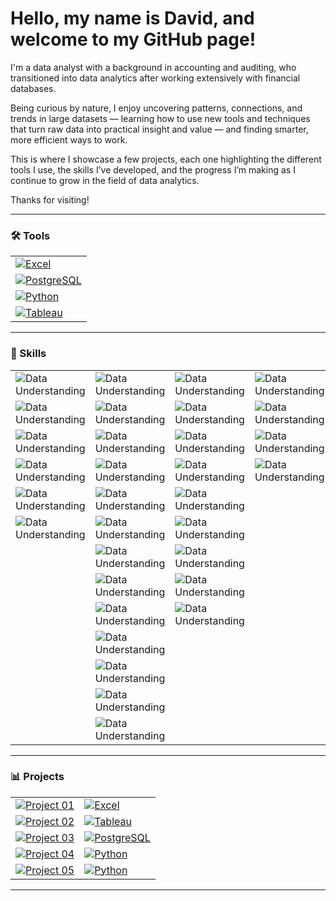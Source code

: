 # Hello, my name is David, and welcome to my GitHub page!

I'm a data analyst with a background in accounting and auditing, who transitioned into data analytics after working extensively with financial databases.

Being curious by nature, I enjoy uncovering patterns, connections, and trends in large datasets — learning how to use new tools and techniques that turn raw data into practical insight and value — and finding smarter, more efficient ways to work.

This is where I showcase a few projects, each one highlighting the different tools I use, the skills I’ve developed, and the progress I’m making as I continue to grow in the field of data analytics.

Thanks for visiting!

---

### 🛠️ Tools <!--& Technologies-->
<table>
  <tr><td><a href="#"><img src="https://img.shields.io/badge/Excel-%23217346?style=plastic&logo=microsoft-excel&logoColor=white" alt="Excel"></a></td></tr>
  <tr><td><a href="#"><img src="https://img.shields.io/badge/PostgreSQL-336791?style=plastic&logo=postgresql&logoColor=white" alt="PostgreSQL"></a></td></tr>
  <tr><td><a href="#"><img src="https://img.shields.io/badge/Python-3776AB?style=plastic&logo=python&logoColor=white" alt="Python"></a></td></tr>
  <tr><td><a href="#"><img src="https://img.shields.io/badge/Tableau-1C4481?style=plastic&logo=tableau&logoColor=white" alt="Tableau"></a></td></tr>
<!--  <tr><td><a href="#"><img src="https://img.shields.io/badge/Power%20BI-F2C811?style=plastic&logo=power-bi&logoColor=black" alt="Power BI"></a></td></tr>-->
</table>

---

### 🧠 Skills
<table>
    <tr>
      <td><img src="https://img.shields.io/badge/Data-Understanding-2E7D32?style=plastic&logo=data&logoColor=white" alt="Data Understanding"></td>
      <td><img src="https://img.shields.io/badge/Data-Preparation-1565C0?style=plastic&logo=data&logoColor=white" alt="Data Understanding"></td>
      <td><img src="https://img.shields.io/badge/Data-Analysis-4527A0?style=plastic&logo=data&logoColor=white" alt="Data Understanding"></td>
      <td><img src="https://img.shields.io/badge/Data-Communication-00796B?style=plastic&logo=data&logoColor=white" alt="Data Understanding"></td>
    </tr>
    <tr>
      <td><img src="https://img.shields.io/badge/Data%20Description-4CAF50?style=plastic&logo=data&logoColor=white" alt="Data Understanding"></td>
      <td><img src="https://img.shields.io/badge/Data%20Exploration-2196F3?style=plastic&logo=data&logoColor=white" alt="Data Understanding"></td>
      <td><img src="https://img.shields.io/badge/Exploratory%20Data%20Analysis-673AB7?style=plastic&logo=data&logoColor=white" alt="Data Understanding"></td>
      <td><img src="https://img.shields.io/badge/Visualization-26A69A?style=plastic&logo=data&logoColor=white" alt="Data Understanding"></td>
    </tr>
    <tr>
      <td><img src="https://img.shields.io/badge/ERD%20Creation-4CAF50?style=plastic&logo=data&logoColor=white" alt="Data Understanding"></td>
      <td><img src="https://img.shields.io/badge/Data%20Wrangling-2196F3?style=plastic&logo=data&logoColor=white" alt="Data Understanding"></td>
      <td><img src="https://img.shields.io/badge/Descriptive%20Statistics-673AB7?style=plastic&logo=data&logoColor=white" alt="Data Understanding"></td>
      <td><img src="https://img.shields.io/badge/Presentation-26A69A?style=plastic&logo=data&logoColor=white" alt="Data Understanding"></td>
    </tr>
    <tr>
      <td><img src="https://img.shields.io/badge/Metadata%20Documentation-4CAF50?style=plastic&logo=data&logoColor=white" alt="Data Understanding"></td>
      <td><img src="https://img.shields.io/badge/Data%20Cleaning-2196F3?style=plastic&logo=data&logoColor=white" alt="Data Understanding"></td>
      <td><img src="https://img.shields.io/badge/Segmentation-673AB7?style=plastic&logo=data&logoColor=white" alt="Data Understanding"></td>
      <td><img src="https://img.shields.io/badge/Storytelling-26A69A?style=plastic&logo=data&logoColor=white" alt="Data Understanding"></td>
    </tr>
    <tr>
      <td><img src="https://img.shields.io/badge/Data%20Profiling-4CAF50?style=plastic&logo=data&logoColor=white" alt="Data Understanding"></td>
      <td><img src="https://img.shields.io/badge/Quality%20Checks-2196F3?style=plastic&logo=data&logoColor=white" alt="Data Understanding"></td>
      <td><img src="https://img.shields.io/badge/Profiling-673AB7?style=plastic&logo=data&logoColor=white" alt="Data Understanding"></td>
      <td></td>
    </tr>
    <tr>
      <td><img src="https://img.shields.io/badge/Integrity%20Checks-4CAF50?style=plastic&logo=data&logoColor=white" alt="Data Understanding"></td>
      <td><img src="https://img.shields.io/badge/Business%20Rule%20Validation-2196F3?style=plastic&logo=data&logoColor=white" alt="Data Understanding"></td>
      <td><img src="https://img.shields.io/badge/Trend%20Analysis-673AB7?style=plastic&logo=data&logoColor=white" alt="Data Understanding"></td>
      <td></td>
    </tr>
    <tr>
      <td></td>
      <td><img src="https://img.shields.io/badge/Subsetting-2196F3?style=plastic&logo=data&logoColor=white" alt="Data Understanding"></td>
      <td><img src="https://img.shields.io/badge/Statistical%20Analysis-673AB7?style=plastic&logo=data&logoColor=white" alt="Data Understanding"></td>
      <td></td>
    </tr>
    <tr>
      <td></td>
      <td><img src="https://img.shields.io/badge/Grouping-2196F3?style=plastic&logo=data&logoColor=white" alt="Data Understanding"></td>
      <td><img src="https://img.shields.io/badge/Hypothesis%20Testing-673AB7?style=plastic&logo=data&logoColor=white" alt="Data Understanding"></td>
      <td></td>
    </tr>
    <tr>
      <td></td>
      <td><img src="https://img.shields.io/badge/Aggregation-2196F3?style=plastic&logo=data&logoColor=white" alt="Data Understanding"></td>
      <td><img src="https://img.shields.io/badge/Forecasting-673AB7?style=plastic&logo=data&logoColor=white" alt="Data Understanding"></td>
      <td></td>
    </tr>
    <tr>
      <td></td>
      <td><img src="https://img.shields.io/badge/Deriving%20New%20Variables-2196F3?style=plastic&logo=data&logoColor=white" alt="Data Understanding"></td>
      <td></td>
      <td></td>
    </tr>
    <tr>
      <td></td>
      <td><img src="https://img.shields.io/badge/Data%20Merging-2196F3?style=plastic&logo=data&logoColor=white" alt="Data Understanding"></td>
      <td></td>
      <td></td>
    </tr>
    <tr>
      <td></td>
      <td><img src="https://img.shields.io/badge/Data%20Integration-2196F3?style=plastic&logo=data&logoColor=white" alt="Data Understanding"></td>
      <td></td>
      <td></td>
    </tr>
    <tr>
      <td></td>
      <td><img src="https://img.shields.io/badge/Data%20Transformation-2196F3?style=plastic&logo=data&logoColor=white" alt="Data Understanding"></td>
      <td></td>
      <td></td>
    </tr>
</table>

---

### 📊 Projects 

<!--[![List of Project](https://img.shields.io/badge/Projects-555?style=plastic)](#) | [![Main Tool](https://img.shields.io/badge/Main_Tool-555?style=plastic)](#)-->
<table>
  <tr>
    <td>
      <a href="https://github.com/davidgriesel/01_video_game_market_analysis">
        <img src="https://img.shields.io/badge/01-Video_Game_Analysis-blue?style=plastic" alt="Project 01">
      </a>
    </td>
    <td>
      <a href="#"><img src="https://img.shields.io/badge/Excel-%23217346?style=plastic&logo=microsoft-excel&logoColor=white" alt="Excel"></a>
    </td>
  </tr>
  <tr>
    <td>
      <a href="https://github.com/davidgriesel/02_flu_risk_forecasting">
        <img src="https://img.shields.io/badge/02-Flu_Risk_Forecasting-green?style=plastic" alt="Project 02">
      </a>
    </td>
    <td>
      <a href="#"><img src="https://img.shields.io/badge/Tableau-1C4481?style=plastic&logo=tableau&logoColor=white" alt="Tableau"></a>
    </td>
  </tr>
  <tr>
    <td>
      <a href="https://github.com/davidgriesel/03_streaming_service_database_queries">
        <img src="https://img.shields.io/badge/03-Streaming_DB_Queries-yellow?style=plastic" alt="Project 03">
      </a>
    </td>
    <td>
      <a href="#"><img src="https://img.shields.io/badge/PostgreSQL-336791?style=plastic&logo=postgresql&logoColor=white" alt="PostgreSQL"></a>
    </td>
  </tr>
  <tr>
    <td>
      <a href="https://github.com/davidgriesel/04_customer_segmentation_behavioural_analysis">
        <img src="https://img.shields.io/badge/04-Customer_Segmentation-orange?style=plastic" alt="Project 04">
      </a>
    </td>
    <td>
      <a href="#"><img src="https://img.shields.io/badge/Python-3776AB?style=plastic&logo=python&logoColor=white" alt="Python"></a>
    </td>
  </tr>
  <tr>
    <td>
      <a href="https://github.com/davidgriesel/06_coffee_quality_modelling">
        <img src="https://img.shields.io/badge/05-Coffee_Modelling-brown?style=plastic" alt="Project 05">
      </a>
    </td>
    <td>
      <a href="#"><img src="https://img.shields.io/badge/Python-3776AB?style=plastic&logo=python&logoColor=white" alt="Python"></a>
    </td>
  </tr>
</table>

---

<!--

[![Data Understanding](https://img.shields.io/badge/Data-Understanding-4CAF50)](#)

- [![Data Description](https://img.shields.io/badge/Data%20Description-4CAF50)](#)
- [![ERD Creation](https://img.shields.io/badge/ERD%20Creation-4CAF50)](#)
- [![Metadata Documentation](https://img.shields.io/badge/Metadata%20Documentation-4CAF50)](#)
- [![Data Profiling](https://img.shields.io/badge/Data%20Profiling-4CAF50)](#)
- [![Integrity Checks](https://img.shields.io/badge/Integrity%20Checks-4CAF50)](#)
<br>

[![Data Preparation](https://img.shields.io/badge/Data-Preparation-2196F3)](#)

- [![Data Exploration](https://img.shields.io/badge/Data%20Exploration-2196F3)](#)
- [![Data Wrangling](https://img.shields.io/badge/Data%20Wrangling-2196F3)](#)
- [![Data Cleaning](https://img.shields.io/badge/Data%20Cleaning-2196F3)](#)
- [![Quality Checks](https://img.shields.io/badge/Quality%20Checks-2196F3)](#)
- [![Business Rule Validation](https://img.shields.io/badge/Business%20Rule%20Validation-2196F3)](#)
- [![Subsetting](https://img.shields.io/badge/Subsetting-2196F3)](#)
- [![Grouping](https://img.shields.io/badge/Grouping-2196F3)](#)
- [![Aggregation](https://img.shields.io/badge/Aggregation-2196F3)](#) 
- [![Deriving New Variables](https://img.shields.io/badge/Deriving%20New%20Variables-2196F3)](#)
- [![Data Merging](https://img.shields.io/badge/Data%20Merging-2196F3)](#)
- [![Data Integration](https://img.shields.io/badge/Data%20Integration-2196F3)](#)
- [![Data Transformation](https://img.shields.io/badge/Data%20Transformation-2196F3)](#)
<br>

[![Data Analysis](https://img.shields.io/badge/Data-Analysis-673AB7)](#)

- [![Exploratory Data Analysis](https://img.shields.io/badge/Exploratory%20Data%20Analysis-673AB7)](#)
- [![Descriptive Statistics](https://img.shields.io/badge/Descriptive%20Statistics-673AB7)](#)
- [![Segmentation](https://img.shields.io/badge/Segmentation-673AB7)](#)
- [![Profiling](https://img.shields.io/badge/Profiling-673AB7)](#)
- [![Trend Analysis](https://img.shields.io/badge/Trend%20Analysis-673AB7)](#)
- [![Statistical Analysis](https://img.shields.io/badge/Statistical%20Analysis-673AB7)](#)
- [![Hypothesis Testing](https://img.shields.io/badge/Hypothesis%20Testing-673AB7)](#)
- [![Forecasting](https://img.shields.io/badge/Forecasting-673AB7)](#)
<br>

[![Data Communication](https://img.shields.io/badge/Data-Communication-26A69A)](#)

- [![Visualization](https://img.shields.io/badge/Visualization-26A69A)](#)
- [![Presentation](https://img.shields.io/badge/Presentation-26A69A)](#)
- [![Storytelling](https://img.shields.io/badge/Storytelling-26A69A)](#)
-->





